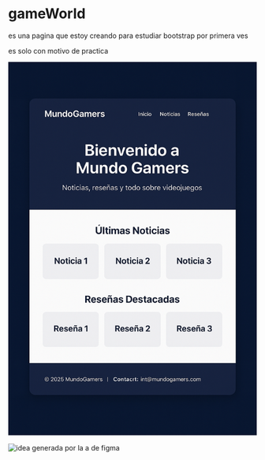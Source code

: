 # gameWorld
es una pagina que estoy creando para estudiar bootstrap por primera ves 

es solo con motivo de practica

![idea generada por chatgpt](assets/img/ChatGPT%20Image%2022%20ago%202025,%2011_34_48%20p.m..png)

![idea generada por la a de figma](assets/img/Landing%20Page%20de%20Videojuegos%20Minimalista.make)